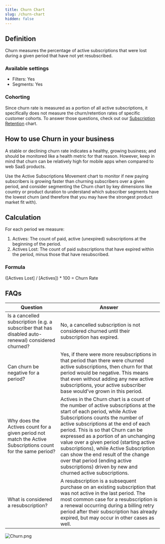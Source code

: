 ```yaml
---
title: Churn Chart
slug: /churn-chart
hidden: false
---
```


## Definition

Churn measures the percentage of active subscriptions that were lost during a given period that have not yet resubscribed.

### Available settings

- Filters: Yes
- Segments: Yes

### Cohorting

Since churn rate is measured as a portion of all active subscriptions, it specifically does not measure the churn/retention rates of specific customer cohorts. To answer those questions, check out our [Subscription Retention](/dashboard-and-metrics/charts/subscription-retention-chart) chart.

## How to use Churn in your business

A stable or declining churn rate indicates a healthy, growing business; and should be monitored like a health metric for that reason. However, keep in mind that churn can be relatively high for mobile apps when compared to web SaaS products.

Use the Active Subscriptions Movement chart to monitor if new paying subscribers is growing faster than churning subscribers over a given period, and consider segmenting the Churn chart by key dimensions like country or product duration to understand which subscriber segments have the lowest churn (and therefore that you may have the strongest product market fit with).

## Calculation

For each period we measure:

1. Actives: The count of paid, active (unexpired) subscriptions at the beginning of the period.
2. Actives Lost: The count of paid subscriptions that have expired within the period, minus those that have resubscribed.

### Formula

([Actives Lost] / [Actives]) \* 100 = Churn Rate

## FAQs

| Question                                                                                                    | Answer                                                                                                                                                                                                                                                                                                                                                                                                                                                                                                  |
| ----------------------------------------------------------------------------------------------------------- | ------------------------------------------------------------------------------------------------------------------------------------------------------------------------------------------------------------------------------------------------------------------------------------------------------------------------------------------------------------------------------------------------------------------------------------------------------------------------------------------------------- |
| Is a cancelled subscription (e.g. a subscriber that has disabled auto-renewal) considered churned?          | No, a cancelled subscription is not considered churned until their subscription has expired.                                                                                                                                                                                                                                                                                                                                                                                                            |
| Can churn be negative for a period?                                                                         | Yes, if there were more resubscriptions in that period than there were churned active subscriptions, then churn for that period would be negative. This means that even without adding any new active subscriptions, your active subscriber base would’ve grown in this period.                                                                                                                                                                                                                         |
| Why does the Actives count for a given period not match the Active Subscriptions count for the same period? | Actives in the Churn chart is a count of the number of active subscriptions at the start of each period, while Active Subscriptions counts the number of active subscriptions at the end of each period. This is so that Churn can be expressed as a portion of an unchanging value over a given period (starting active subscriptions), while Active Subscription can show the end result of the change over that period (ending active subscriptions) driven by new and churned active subscriptions. |
| What is considered a resubscription?                                                                        | A resubscription is a subsequent purchase on an existing subscription that was not active in the last period. The most common case for a resubscription is a renewal occurring during a billing retry period after their subscription has already expired, but may occur in other cases as well.                                                                                                                                                                                                        |

![](https://files.readme.io/2835802-Churn.png "Churn.png")
